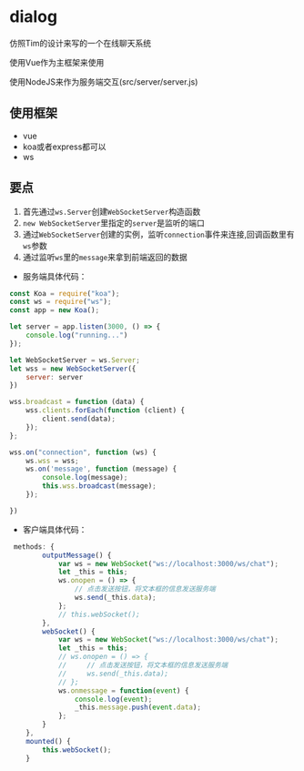 # dialog

仿照Tim的设计来写的一个在线聊天系统

使用Vue作为主框架来使用

使用NodeJS来作为服务端交互(src/server/server.js)


    
## 使用框架

+ vue
+ koa或者express都可以
+ ws

## 要点

1. 首先通过`ws.Server`创建`WebSocketServer`构造函数
2. `new WebSocketServer`里指定的`server`是监听的端口
3. 通过`WebSocketServer`创建的实例，监听`connection`事件来连接,回调函数里有`ws`参数
4. 通过监听`ws`里的`message`来拿到前端返回的数据


+ 服务端具体代码：

```javascript
const Koa = require("koa");
const ws = require("ws");
const app = new Koa();

let server = app.listen(3000, () => {
    console.log("running...")
});

let WebSocketServer = ws.Server;
let wss = new WebSocketServer({
    server: server
})

wss.broadcast = function (data) {
    wss.clients.forEach(function (client) {
        client.send(data);
    });
};

wss.on("connection", function (ws) {
    ws.wss = wss;
    ws.on('message', function (message) {
        console.log(message);
        this.wss.broadcast(message);
    });

})

```

+ 客户端具体代码：

```javascript
 methods: {
        outputMessage() {
            var ws = new WebSocket("ws://localhost:3000/ws/chat");
            let _this = this;
            ws.onopen = () => {
                // 点击发送按钮，将文本框的信息发送服务端
                ws.send(_this.data);
            };
            // this.webSocket();
        },
        webSocket() {
            var ws = new WebSocket("ws://localhost:3000/ws/chat");
            let _this = this;
            // ws.onopen = () => {
            //     // 点击发送按钮，将文本框的信息发送服务端
            //     ws.send(_this.data);
            // };
            ws.onmessage = function(event) {
                console.log(event);
                _this.message.push(event.data);
            };
        }
    },
    mounted() {
        this.webSocket();
    }

```





